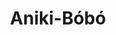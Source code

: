 ---
title: "Aniki-Bóbó"
year: 1942
rating: 3
stars: "★★★"
rewatched: false
permalink: "aniki-bobo"
watched_on: 2024-03-17
---